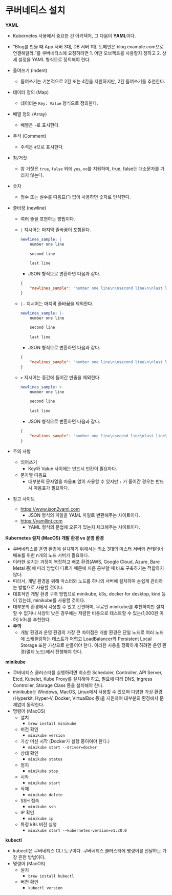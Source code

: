 # 쿠버네티스 설치

**YAML**

- Kubernetes 사용에서 중요한 건 아키텍처, 그 다음이 **YAML**이다.
- “Blog를 만들 때 App 서버 3대, DB 서버 1대, 도메인은 blog.example.com으로 연결해달라.”를 쿠버네티스에 요청하려면 1. 어떤 오브젝트를 사용할지 정하고 2. 상세 설정을 YAML 형식으로 정의해야 한다.
- 들여쓰기 (Indent)
    - 들여쓰기는 기본적으로 2칸 또는 4칸을 지원하지만, 2칸 들여쓰기를 추천한다.
- 데이터 정의 (Map)
    - 데이터는 `Key: Value` 형식으로 정의한다.
- 배열 정의 (Array)
    - 배열은 `-`로 표시한다.
- 주석 (Comment)
    - 주석은 `#`으로 표시한다.
- 참/거짓
    - 참 거짓은 `true`, `false` 외에 `yes`, `no`를 지원하며, true, false는 대소문자를 가리지 않는다.
- 숫자
    - 정수 또는 실수를 따옴표(”) 없이 사용하면 숫자로 인식한다.
- 줄바꿈 (newline)
    - 여러 줄을 표현하는 방법이다.
    - `|`  지시어는 마지막 줄바꿈이 포함된다.
        
        ```yaml
        newlines_sample: |
        	number one line
        	
        	second line
        	
        	last line
        ```
        
        - JSON 형식으로 변환하면 다음과 같다.
        
        ```json
        {
        	"newlines_sample": "number one line\n\nsecond line\n\nlast line\n"
        }
        ```
        
    - `|-` 지시어는 마지막 줄바꿈을 제외한다.
        
        ```yaml
        newlines_sample: |-
        	number one line
        	
        	second line
        	
        	last line
        ```
        
        - JSON 형식으로 변환하면 다음과 같다.
        
        ```json
        {
        	"newlines_sample": "number one line\n\nsecond line\n\nlast line"
        }
        ```
        
    - `>` 지시어는 중간에 들어간 빈줄을 제외한다.
        
        ```yaml
        newlines_sample: >
        	number one line
        	
        	second line
        	
        	last line
        ```
        
        - JSON 형식으로 변환하면 다음과 같다.
        
        ```json
        {
        	"newlines_sample": "number one line\nsecond line\nlast line\n"
        }
        ```
        
- 주의 사항
    - 띄어쓰기
        - Key와 Value 사이에는 반드시 빈칸이 필요하다.
    - 문자열 따옴표
        - 대부분의 문자열을 따옴표 없이 사용할 수 있지만 `:` 가 들어간 경우는 반드시 따옴표가 필요하다.
- 참고 사이트
    - https://www.json2yaml.com
        - JSON 형식의 파일을 YAML 파일로 변환해주는 사이트이다.
    - https://yamllint.com
        - YAML 형식의 문법에 오류가 있는지 체크해주는 사이트이다.

**Kubernetes 설치 (MacOS) 개발 환경 vs 운영 환경**

- 쿠버네티스를 운영 환경에 설치하기 위해서는 최소 3대의 마스터 서버와 컨테이너 배포를 위한 n개의 노드 서버가 필요하다.
- 이러한 설치는 과정이 복잡하고 배포 환경(AWS, Google Cloud, Azure, Bare Metal 등)에 따라 방법이 다르기 때문에 처음 공부할 때 바포 구축하기는 적합하지 않다.
- 따라서, 개발 환경을 위해 마스터와 노드를 하나의 서버에 설치하여 손쉽게 관리하는 방법으로 사용할 것이다.
- 대표적인 개발 환경 구축 방법으로 minikube, k3s, docker for desktop, kind 등이 있는데, minikube를 사용할 것이다.
- 대부분의 환경에서 사용할 수 있고 간편하며, 무료인 minikube를 추천하지만 설치할 수 없거나 사양이 낮은 경우에는 저렴한 비용으로 테스트할 수 있는(1,000원 이하) k3s를 추천한다.
- **주의**
    - 개발 환경과 운영 환경의 가장 큰 차이점은 개발 환경은 단일 노드로 여러 노드에 스케줄링하는 테스트가 어렵고 LoadBalancer와 Persistent Local Storage 또한 가상으로 만들어야 한다. 이러한 사용을 정확하게 하려면 운영 환경(멀티 노드)에서 진행해야 한다.

**minikube**

- 쿠버네티스 클러스터를 실행하려면 최소한 Scheduler, Controller, API Server, Etcd, Kubelet, Kube Proxy를 설치해야 하고, 필요에 따라 DNS, Ingress Controller, Storage Class 등을 설치해야 한다.
- minikube는 Windows, MacOS, Linux에서 사용할 수 있으며 다양한 가상 환경(Hyperkit, Hyper-V, Docker, VirtualBox 등)을 지원하여 대부분의 환경에서 문제없이 동작한다.
- 명령어 (MacOS)
    - 설치
        - `brew install minikube`
    - 버전 확인
        - `minikube version`
    - 가상 머신 시작 (Docker가 실행 중이여야 한다.)
        - `minikube start --driver=docker`
    - 상태 확인
        - `minikube status`
    - 정지
        - `minikube stop`
    - 시작
        - `minikube start`
    - 삭제
        - `minikube delete`
    - SSH 접속
        - `minikube ssh`
    - IP 확인
        - `minikube ip`
    - 특정 k8s 버전 실행
        - `minikube start -—kubernetes-version=v1.30.0`
     
**kubectl**

- kubectl은 쿠버네티스 CLI 도구이다. 쿠버네티스 클러스터에 명령어를 전달하는 가장 흔한 방법이다.
- 명령어 (MacOS)
    - 설치
        - `brew install kubectl`
    - 버전 확인
        - `kubectl version`
